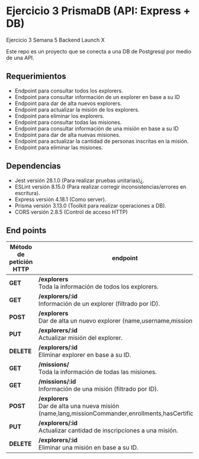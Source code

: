 # Ejercicio 3 PrismaDB (API: Express + DB)
Ejercicio 3 Semana 5 Backend Launch X

Este repo es un proyecto que se conecta a una DB de Postgresql por medio de una API.

<h2>Requerimientos</h2>
<ul>
  <li>Endpoint para consultar todos los explorers.</li>
  <li>Endpoint para consultar información de un explorer en base a su ID</li>
  <li>Endpoint para dar de alta nuevos explorers.</li>
  <li>Endpoint para actualizar la misión de los explorers.</li>
  <li>Endpoint para eliminar los explorers.</li>
  
  <li>Endpoint para consultar todas las misiones.</li>
  <li>Endpoint para consultar información de una misión en base a su ID</li>
  <li>Endpoint para dar de alta nuevas misiones.</li>
  <li>Endpoint para actualizar la cantidad de personas inscritas en la misión.</li>
  <li>Endpoint para eliminar las misiones.</li>
</ul>


<h2>Dependencias</h2>
<ul>
  <li>Jest versión 28.1.0 (Para realizar pruebas unitarias)¿.</li>
  <li>ESLint versión 8.15.0 (Para realizar corregir inconsistencias/errores en escritura).</li>
  <li>Express versión 4.18.1 (Como server).</li>
  <li>Prisma versión 3.13.0 (Toolkit para realizar operaciones a DB).</li>
  <li>CORS versión 2.8.5 (Control de acceso HTTP)</li>
</ul>




<h2>End points</h2>


**Método de petición HTTP**| **endpoint**  |  **image** |   
|---|---|---|
|**GET**|  **/explorers** <br> Toda la información de todos los explorers. |   <img src="https://user-images.githubusercontent.com/28024862/167332011-e30497ef-c056-4fd4-a992-8b50312f3d6e.PNG">  |
|**GET**|  **/explorers/:id** <br>  Información de un explorer (filtrado por ID).|  <img src="https://user-images.githubusercontent.com/28024862/167332061-de0beab5-ac5d-475e-a8f2-6a747f7ba71e.PNG">   |
|**POST**|  **/explorers** <br> Dar de alta un nuevo explorer (name,username,mission). |   <img src="https://user-images.githubusercontent.com/28024862/167332112-c2257fdb-1743-41cf-9cd0-38cb33b0cbec.PNG">  |
|**PUT**|  **/explorers/:id** <br> Actualizar misión del explorer. |   <img src="https://user-images.githubusercontent.com/28024862/167332143-e0346446-119b-4645-adcd-7c28b9ec73b1.PNG">  |
|**DELETE**|  **/explorers/:id** <br> Eliminar explorer en base a su ID. |   <img src="https://user-images.githubusercontent.com/28024862/167332194-42c78e44-efe1-4114-b21c-972bdd944d2d.PNG">  |
|**GET**|  **/missions/** <br> Toda la información de todas las misiones. |   <img src="https://user-images.githubusercontent.com/28024862/167332727-267dff14-06c9-4dd3-ac1e-1a30f35a0050.PNG">  |
|**GET**|  **/missions/:id** <br> Información de una misión (filtrado por ID). |   <img src="https://user-images.githubusercontent.com/28024862/167332771-036f19de-957c-4d77-96ce-f39932838397.PNG">  |
|**POST**|  **/explorers** <br> Dar de alta una nueva misión (name,lang,missionCommander,enrollments,hasCertification). |   <img src="https://user-images.githubusercontent.com/28024862/167332814-547b74b5-864f-48cd-8e56-b7d547d30c5d.PNG">  |
|**PUT**|  **/explorers/:id** <br> Actualizar cantidad de inscripciones a una misión. |   <img src="https://user-images.githubusercontent.com/28024862/167332854-9bd11338-a0c3-4ee8-8d54-08800e1e00f5.PNG">  |
|**DELETE**|  **/explorers/:id** <br> Eliminar una misión en base a su ID. |   <img src="https://user-images.githubusercontent.com/28024862/167332887-a84aca20-46c9-4be8-b465-b8a6601349de.PNG">  |


